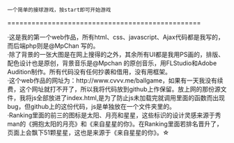    一个简单的接球游戏，按start即可开始游戏

================================================

<div>·这是我的第一个web作品，所有html、css、javascript、Ajax代码都是我写的，而后端php则是@MpChan 写的。</div>

<div>·除了背景的一张大图是在网上搜得的之外，其余所有UI都是我用PS画的，排版、配色设计也是原创，背景音乐是@Mpchan 的原创音乐，用FLStudio和Adobe Audition制作。所有代码没有任何抄袭和借用，没有用框架。</div>

<div>·这个web作品的网址为：http://www.cvvv.me/ballgame，如果有一天我没有续费，这个网址就打不开了，所以我将代码放到github上作保留。放上网的那份源文件，我将js全部放进了index.html,是为了防止js未加载完就调用里面的函数而出现bug，但github上的这份代码，js是单独放在一个文件夹里的。</div>

<div>·Ranking里面的前三的图标是太阳、月亮和星星，这些标识的设计灵感来源于秀man的《拥抱太阳的月亮》和《来自星星的你》。在Ranking里面若排名晋升了，页面上会飘下51颗星星，这也是来源于《来自星星的你》。☆</div>
